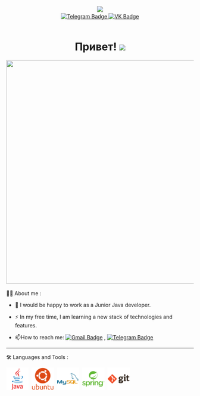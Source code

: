 <div id="header" align="center">
  <img src="https://media.giphy.com/media/jzuSsejVh8EYRfdOTz/giphy.gif" width="550"/>


<div id="badges" align="center">
  <a href="https://t.me/Felix_the_Cat_msk">
    <img src="https://img.shields.io/badge/Telegram-blue?logo=Telegram&logoColor=white&style=for-the-badge" alt="Telegram Badge"/>
  </a>
  <a href="https://vk.com/id140639825">
    <img src="https://img.shields.io/badge/VK-blue?logo=VK&logoColor=white&style=for-the-badge" alt="VK Badge"/>
  </a>
</div>

<img src="https://komarev.com/ghpvc/?username=Felix0417&style=flat-square&color=blue"  alt=""/>

<h1>
  Привет!
  <img src="https://media.giphy.com/media/ehCBnnca6RvasKtm3d/giphy.gif" width="60px"/>
</h1>
</div>

<div align="center">
  <img src="https://media.giphy.com/media/JOS2rbj7nkWmJPZMAL/giphy.gif" width="600" height="600"/>
</div>

:man_technologist: About me :

- :telescope: I would be happy to work as a Junior Java developer.

- :zap: In my free time, I am learning a new stack of technologies and features.

- :mailbox:How to reach me: [![Gmail Badge](https://img.shields.io/badge/Gmail-white?style=flat&logo=Gmail&logoColor=red)](https://mail.google.com/mail/msk.promo.avramich.m@gmail.com) , [![Telegram Badge](https://img.shields.io/badge/Telegram-blue?style=flat&logo=Telegram&logoColor=white)](https://t.me/Felix_the_Cat_msk)
- ---
:hammer_and_wrench: Languages and Tools :
<div>
  <img src="https://github.com/devicons/devicon/blob/master/icons/java/java-original-wordmark.svg" title="Java" alt="Java" width="60" height="60"/>&nbsp;
  <img src="https://github.com/devicons/devicon/blob/master/icons/ubuntu/ubuntu-plain-wordmark.svg" title="Ubuntu" alt="Ubuntu" width="60" height="60"/>&nbsp;
  <img src="https://github.com/devicons/devicon/blob/master/icons/mysql/mysql-original-wordmark.svg" title="MySQL" alt="MySQL" width="60" height="60"/>&nbsp;
  <img src="https://github.com/devicons/devicon/blob/master/icons/spring/spring-original-wordmark.svg" title="Spring" alt="Spring" width="60" height="60"/>&nbsp;
  <img src="https://github.com/devicons/devicon/blob/master/icons/git/git-original-wordmark.svg" title="Git" alt="Git" width="60" height="60"/>&nbsp;
